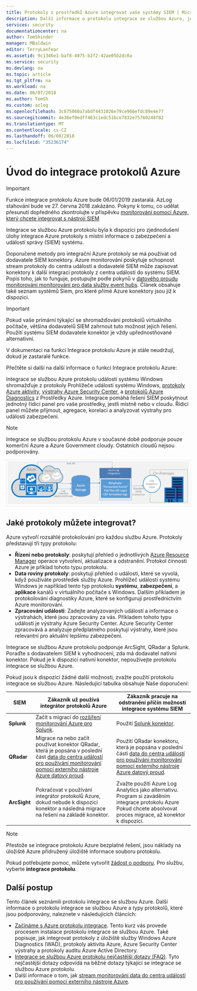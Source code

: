 ```yaml
---
title: Protokoly z prostředků Azure integrovat vaše systémy SIEM | Microsoft Docs
description: Další informace o protokolu integrace se službou Azure, jejích klíčových funkcích a jak to funguje.
services: security
documentationcenter: na
author: TomShinder
manager: MBaldwin
editor: TerryLanfear
ms.assetid: 9c1346e1-baf8-4975-b2f2-42ae05b2dc0a
ms.service: security
ms.devlang: na
ms.topic: article
ms.tgt_pltfrm: na
ms.workload: na
ms.date: 06/07/2018
ms.author: TomSh
ms.custom: azlog
ms.openlocfilehash: 3c875060a7abdf4431026e79ce966efdc89e4e77
ms.sourcegitcommit: 4e36ef0edff463c1edc51bce7832e75760248f82
ms.translationtype: MT
ms.contentlocale: cs-CZ
ms.lasthandoff: 06/08/2018
ms.locfileid: "35236174"
---
```

# <a name="introduction-to-azure-log-integration"></a>Úvod do integrace protokolů Azure

>[!IMPORTANT]
> Funkce integrace protokolu Azure bude 06/01/2019 zastaralá. AzLog stahování bude ve 27. června 2018 zakázáno. Pokyny k tomu, co udělat přesunutí dopředného zkontrolujte v příspěvku [monitorování pomocí Azure, který chcete integrovat s nástroji SIEM](https://azure.microsoft.com/blog/use-azure-monitor-to-integrate-with-siem-tools/) 

Integrace se službou Azure protokolu byla k dispozici pro zjednodušení úlohy integrace Azure protokoly s místní informace o zabezpečení a událostí správy (SIEM) systému.

 Doporučené metody pro integrační Azure protokoly se má používat od dodavatele SIEM konektory. Azure monitorování poskytuje schopnost stream protokoly do centra událostí a dodavatelé SIEM může zapisovat konektory k další integraci protokoly z centra událostí do systému SIEM.  Popis toho, jak to funguje, postupujte podle pokynů v [datového proudu monitorování monitorování pro data služby event hubs](../monitoring-and-diagnostics/monitor-stream-monitoring-data-event-hubs.md). Článek obsahuje také seznam systémů Siem, pro které přímé Azure konektory jsou již k dispozici.  

> [!IMPORTANT]
> Pokud vaše primární týkající se shromažďování protokolů virtuálního počítače, většina dodavatelů SIEM zahrnout tuto možnost jejich řešení. Použití systému SIEM dodavatele konektor je vždy upřednostňované alternativní.

V dokumentaci na funkci Integrace protokolu Azure je stále neudržují, dokud je zastaralé funkce.

Přečtěte si další na další informace o funkci Integrace protokolu Azure:

Integrace se službou Azure protokolu událostí systému Windows shromažďuje z protokoly Prohlížeče událostí systému Windows, [protokoly Azure aktivity](../monitoring-and-diagnostics/monitoring-overview-activity-logs.md), [výstrahy Azure Security Center](../security-center/security-center-intro.md), a [protokolů Azure Diagnostics](../monitoring-and-diagnostics/monitoring-overview-of-diagnostic-logs.md) z Prostředky Azure. Integrace pomáhá řešení SIEM poskytnout jednotný řídicí panel pro vaše prostředky, jestli místně nebo v cloudu. Řídicí panel můžete přijmout, agregace, korelaci a analyzovat výstrahy pro události zabezpečení.

> [!NOTE]
> Integrace se službou protokolu Azure v současné době podporuje pouze komerční Azure a Azure Government cloudy. Ostatních cloudů nejsou podporovány.

![Proces protokolu integrace se službou Azure][1]

## <a name="what-logs-can-i-integrate"></a>Jaké protokoly můžete integrovat?

Azure vytvoří rozsáhlé protokolování pro každou službu Azure. Protokoly představují tři typy protokolu:

* **Řízení nebo protokoly**: poskytují přehled o jednotlivých [Azure Resource Manager](../azure-resource-manager/resource-group-overview.md) operace vytvoření, aktualizace a odstranění. Protokol činnosti Azure je příklad tohoto typu protokolu.
* **Data roviny protokoly**: poskytují přehled o události, které se vyvolá, když používáte prostředek služby Azure. Prohlížeč událostí systému Windows je například tento typ protokolu **systému**, **zabezpečení**, a **aplikace** kanálů v virtuálního počítače s Windows. Dalším příkladem je protokolování diagnostiky Azure, které se konfigurují prostřednictvím Azure monitorování.
* **Zpracování události**: Zadejte analyzovaných událostí a informace o výstrahách, které jsou zpracovány za vás. Příkladem tohoto typu události je výstrahy Azure Security Center. Azure Security Center zpracovává a analyzuje předplatného poskytují výstrahy, které jsou relevantní pro aktuální lepšímu zabezpečení.

Integrace se službou Azure protokolu podporuje ArcSight, QRadar a Splunk. Poraďte s dodavatelem SIEM k vyhodnocení, zda má dodavatel nativní konektor. Pokud je k dispozici nativní konektor, nepoužívejte protokolu integrace se službou Azure.

Pokud jsou k dispozici žádné další možnosti, zvažte použití protokolu integrace se službou Azure. Následující tabulka obsahuje Naše doporučení:

|SIEM | Zákazník už používá integrátor protokolů Azure | Zákazník pracuje na odstranění příčin možností integrace systému SIEM|
|---------|--------------------------|-------------------------------------------|
|**Splunk** | Začít s migrací do [rozšíření monitorování Azure pro Splunk](https://splunkbase.splunk.com/app/3534/). | Použití [Splunk konektor](https://splunkbase.splunk.com/app/3534/). |
|**QRadar** | Migrace na nebo začít používat konektor QRadar, která je popsána v poslední část [data do centra událostí pro používání monitorování pomocí externího nástroje Azure datový proud](../monitoring-and-diagnostics/monitor-stream-monitoring-data-event-hubs.md). | Použití QRadar konektoru, která je popsána v poslední části [data do centra událostí pro používání monitorování pomocí externího nástroje Azure datový proud](../monitoring-and-diagnostics/monitor-stream-monitoring-data-event-hubs.md). |
|**ArcSight** | Pokračovat v používání integrátor protokolů Azure, dokud nebude k dispozici konektor a následná migrace na řešení na základě konektor.  | Zvažte použití Azure Log Analytics jako alternativu. Program si zaváděním integrace protokolu Azure Pokud chcete absolvovat proces migrace, až konektor k dispozici. |

> [!NOTE]
> Přestože se integrace protokolu Azure bezplatné řešení, jsou náklady na úložiště Azure přidružený úložiště informace souboru protokolu.

Pokud potřebujete pomoc, můžete vytvořit [žádost o podporu](../azure-supportability/how-to-create-azure-support-request.md). Pro službu, vyberte **integrace protokolu**.

## <a name="next-steps"></a>Další postup

Tento článek seznámili protokolu integrace se službou Azure. Další informace o protokolu integrace se službou Azure a typy protokolů, které jsou podporovány, naleznete v následujících článcích:

* [Začínáme s Azure protokolu integrace](security-azure-log-integration-get-started.md). Tento kurz vás provede procesem instalace protokolu integrace se službou Azure. Také popisuje, jak integrovat protokoly z úložiště služby Windows Azure Diagnostics (WAD), protokoly aktivita Azure, Azure Security Center výstrahy a protokoly auditu Azure Active Directory.
* [Integrace se službou Azure protokolu nejčastější dotazy (FAQ)](security-azure-log-integration-faq.md). Tyto nejčastější dotazy odpovídá na běžné dotazy týkající se integrace se službou Azure protokolu.
* Další informace o tom, jak [stream monitorování data do centra událostí pro používání pomocí externího nástroje Azure](../monitoring-and-diagnostics/monitor-stream-monitoring-data-event-hubs.md).

<!--Image references-->
[1]: ./media/security-azure-log-integration-overview/azure-log-integration.png
